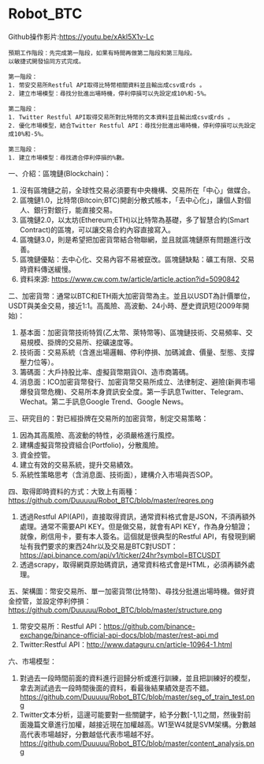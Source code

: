 # Robot_BTC

Github操作影片:https://youtu.be/xAkl5X1v-Lc

    預期工作階段：先完成第一階段，如果有時間再做第二階段和第三階段。
    以敏捷式開發協同方式完成。

    第一階段：
    1. 幣安交易所Restful API取得比特幣相關資料並且輸出成csv或rds 。
    2. 建立市場模型：尋找分批進出場時機，停利停損可以先設定成10%和-5%。

    第二階段：
    1. Twitter Restful API取得交易所對比特幣的文本資料並且輸出成csv或rds 。
    2. 優化市場模型，結合Twitter Restful API：尋找分批進出場時機，停利停損可以先設定成10%和-5%。

    第三階段：
    1. 建立市場模型：尋找適合停利停損的%數。

一、介紹：區塊鏈(Blockchain)：
1. 沒有區塊鏈之前，全球性交易必須要有中央機構、交易所在「中心」做媒合。
2. 區塊鏈1.0，比特幣(Bitcoin;BTC)開創分散式帳本，「去中心化」，讓個人對個人、銀行對銀行，能直接交易。
3. 區塊鏈2.0，以太坊(Ethereum;ETH)以比特幣為基礎，多了智慧合約(Smart Contract)的區塊，可以讓交易合約內容直接寫入。
4. 區塊鏈3.0，則是希望把加密貨幣結合物聯網，並且就區塊鏈原有問題進行改善。
5. 區塊鏈優點：去中心化、交易內容不易被竄改。區塊鏈缺點：礦工有限、交易時資料傳送緩慢。
6. 資料來源: https://www.cw.com.tw/article/article.action?id=5090842

二、加密貨幣：通常以BTC和ETH兩大加密貨幣為主。並且以USDT為計價單位，USDT與美金交易，接近1:1。高風險、高波動、24小時、歷史資訊短(2009年開始)：
1. 基本面：加密貨幣技術特質(乙太幣、萊特幣等)、區塊鏈技術、交易頻率、交易規模、掛牌的交易所、挖礦速度等。
2. 技術面：交易系統（含進出場邏輯、停利停損、加碼減倉、價量、型態、支撐壓力位等）。 
3. 籌碼面：大戶持股比率、虛擬貨幣期貨OI、造市商籌碼。
4. 消息面：ICO加密貨幣發行、加密貨幣交易所成立、法律制定、避險(新興市場爆發貨幣危機)、交易所本身資訊安全度。第一手訊息Twitter、Telegram、Wechat。第二手訊息Google Trend、Google News。

三、研究目的：對已經掛牌在交易所的加密貨幣，制定交易策略：
1. 因為其高風險、高波動的特性，必須嚴格進行風控。
2. 建構虛擬貨幣投資組合(Portfolio)，分散風險。
3. 資金控管。
4. 建立有效的交易系統，提升交易績效。
5. 系統性策略思考（含消息面、技術面），建構介入市場與否SOP。

四、取得即時資料的方式：大致上有兩種：https://github.com/Duuuuu/Robot_BTC/blob/master/reqres.png
1. 透過Restful API(API)，直接取得資訊，通常資料格式會是JSON，不須再額外處理。通常不需要API KEY。但是做交易，就會有API KEY，作為身分驗證；就像，刷信用卡，要有本人簽名。這個就是很典型的Restful API，有發現到網址有我們要求的東西24hr以及交易是BTC對USDT：https://api.binance.com/api/v1/ticker/24hr?symbol=BTCUSDT
2. 透過scrapy，取得網頁原始碼資訊，通常資料格式會是HTML，必須再額外處理。

五、架構圖：幣安交易所、單一加密貨幣(比特幣)、尋找分批進出場時機。做好資金控管，並設定停利停損：https://github.com/Duuuuu/Robot_BTC/blob/master/structure.png
1. 幣安交易所：Restful API：https://github.com/binance-exchange/binance-official-api-docs/blob/master/rest-api.md
2. Twitter:Restful API：http://www.dataguru.cn/article-10964-1.html

六、市場模型：
1. 對過去一段時間前面的資料進行迴歸分析或進行訓練，並且把訓練好的模型，拿去測試過去一段時間後面的資料，看最後結果績效是否不錯。https://github.com/Duuuuu/Robot_BTC/blob/master/seg_of_train_test.png
2. Twitter文本分析，這邊可能要對一些關鍵字，給予分數[-1,1]之間，然後對前面幾篇文章進行加權，越接近現在加權越高。W1至W4就是SVM架構。分數越高代表市場越好，分數越低代表市場越不好。https://github.com/Duuuuu/Robot_BTC/blob/master/content_analysis.png






